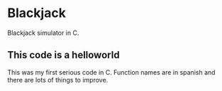 # Blackjack
Blackjack simulator in C.
## This code is a helloworld
This was my first serious code in C. Function names are in spanish and there are lots of things to improve.
